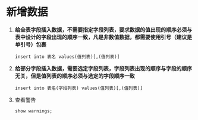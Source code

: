 # 新增数据

1. **给全表字段插入数据，不需要指定字段列表，要求数据的值出现的顺序必须与表中设计的字段出现的顺序一致，凡是非数值数据，都需要使用引号（建议是单引号）包裹**

   ```mysql
   insert into 表名 values(值列表)[,(值列表)]
   ```

2. **给部分字段插入数据，需要选定字段列表，字段列表出现的顺序与字段的顺序无关，但是值列表的顺序必须与选定的字段顺序一致**

   ```mysql
   insert into 表名(字段列表) values(值列表)[,(值列表)]
   ```

3. 查看警告

   ```mysql
   show warnings; 
   ```

   